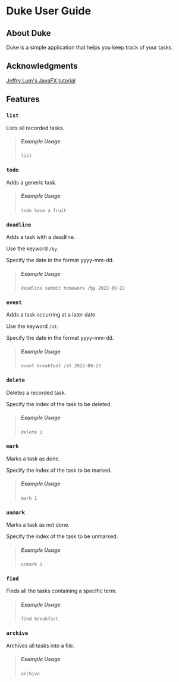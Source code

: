 # Duke User Guide

## About Duke
Duke is a simple application that helps you keep track of your tasks.

## Acknowledgments
[Jeffry Lum's JavaFX tutorial](https://se-education.org/guides/tutorials/javaFx.html)

## Features 

### `list`

Lists all recorded tasks.
>##### Example Usage
>```
>list
>```

### `todo`

Adds a generic task.
>##### Example Usage
>```
>todo have a fruit
>```

### `deadline`

Adds a task with a deadline.

Use the keyword `/by`.

Specify the date in the format yyyy-mm-dd.
>##### Example Usage
>```
>deadline submit homework /by 2022-09-22
>```

### `event`

Adds a task occurring at a later date.

Use the keyword `/at`.

Specify the date in the format yyyy-mm-dd.
>##### Example Usage
>```
>event breakfast /at 2022-09-23
>```

### `delete`

Deletes a recorded task.

Specify the index of the task to be deleted.
>##### Example Usage
>```
>delete 1
>```

### `mark`

Marks a task as done.

Specify the index of the task to be marked.
>##### Example Usage
>```
>mark 1
>```

### `unmark`

Marks a task as not done.

Specify the index of the task to be unmarked.
>##### Example Usage
>```
>unmark 1
>```

### `find`

Finds all the tasks containing a specific term.
>##### Example Usage
>```
>find breakfast
>```

### `archive`

Archives all tasks into a file.
>##### Example Usage
>```
>archive
>```
